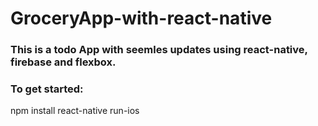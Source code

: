 # GroceryApp-with-react-native

### This is a todo App with seemles updates using react-native, firebase and flexbox.
### To get started:

npm install
react-native run-ios